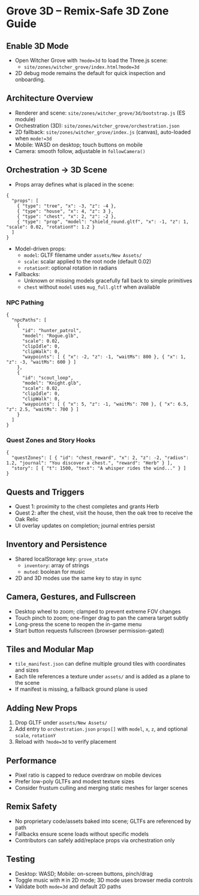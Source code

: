 # Grove 3D – Remix-Safe 3D Zone Guide

## Enable 3D Mode
- Open Witcher Grove with `?mode=3d` to load the Three.js scene:
  - `site/zones/witcher_grove/index.html?mode=3d`
- 2D debug mode remains the default for quick inspection and onboarding.

## Architecture Overview
- Renderer and scene: `site/zones/witcher_grove/3d/bootstrap.js` (ES module)
- Orchestration (3D): `site/zones/witcher_grove/orchestration.json`
- 2D fallback: `site/zones/witcher_grove/index.js` (canvas), auto-loaded when `mode!=3d`
- Mobile: WASD on desktop; touch buttons on mobile
- Camera: smooth follow, adjustable in `followCamera()`

## Orchestration → 3D Scene
- Props array defines what is placed in the scene:
```
{
  "props": [
    { "type": "tree", "x": -3, "z": -4 },
    { "type": "house", "x": 4, "z": 3 },
    { "type": "chest", "x": 2, "z": -2 },
    { "type": "prop", "model": "shield_round.gltf", "x": -1, "z": 1, "scale": 0.02, "rotationY": 1.2 }
  ]
}
```
- Model-driven props:
  - `model`: GLTF filename under `assets/New Assets/`
  - `scale`: scalar applied to the root node (default 0.02)
  - `rotationY`: optional rotation in radians
- Fallbacks:
  - Unknown or missing models gracefully fall back to simple primitives
  - `chest` without `model` uses `mug_full.gltf` when available

### NPC Pathing
```
{
  "npcPaths": [
    {
      "id": "hunter_patrol",
      "model": "Rogue.glb",
      "scale": 0.02,
      "clipIdle": 0,
      "clipWalk": 0,
      "waypoints": [ { "x": -2, "z": -1, "waitMs": 800 }, { "x": 1, "z": -3, "waitMs": 600 } ]
    },
    {
      "id": "scout_loop",
      "model": "Knight.glb",
      "scale": 0.02,
      "clipIdle": 0,
      "clipWalk": 0,
      "waypoints": [ { "x": 5, "z": -1, "waitMs": 700 }, { "x": 6.5, "z": 2.5, "waitMs": 700 } ]
    }
  ]
}
```

### Quest Zones and Story Hooks
```
{
  "questZones": [ { "id": "chest_reward", "x": 2, "z": -2, "radius": 1.2, "journal": "You discover a chest.", "reward": "Herb" } ],
  "story": [ { "t": 1500, "text": "A whisper rides the wind..." } ]
}
```

## Quests and Triggers
- Quest 1: proximity to the chest completes and grants Herb
- Quest 2: after the chest, visit the house, then the oak tree to receive the Oak Relic
- UI overlay updates on completion; journal entries persist

## Inventory and Persistence
- Shared localStorage key: `grove_state`
  - `inventory`: array of strings
  - `muted`: boolean for music
- 2D and 3D modes use the same key to stay in sync

## Camera, Gestures, and Fullscreen
- Desktop wheel to zoom; clamped to prevent extreme FOV changes
- Touch pinch to zoom; one-finger drag to pan the camera target subtly
- Long-press the scene to reopen the in-game menu
- Start button requests fullscreen (browser permission-gated)

## Tiles and Modular Map
- `tile_manifest.json` can define multiple ground tiles with coordinates and sizes
- Each tile references a texture under `assets/` and is added as a plane to the scene
- If manifest is missing, a fallback ground plane is used

## Adding New Props
1. Drop GLTF under `assets/New Assets/`
2. Add entry to `orchestration.json` `props[]` with `model`, `x`, `z`, and optional `scale`, `rotationY`
3. Reload with `?mode=3d` to verify placement

## Performance
- Pixel ratio is capped to reduce overdraw on mobile devices
- Prefer low-poly GLTFs and modest texture sizes
- Consider frustum culling and merging static meshes for larger scenes

## Remix Safety
- No proprietary code/assets baked into scene; GLTFs are referenced by path
- Fallbacks ensure scene loads without specific models
- Contributors can safely add/replace props via orchestration only

## Testing
- Desktop: WASD; Mobile: on-screen buttons, pinch/drag
- Toggle music with `M` in 2D mode; 3D mode uses browser media controls
- Validate both `mode=3d` and default 2D paths